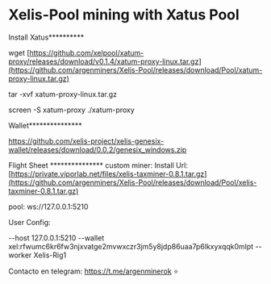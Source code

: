 # Xelis-Pool mining with Xatus Pool 
Install Xatus**********

wget [https://github.com/xelpool/xatum-proxy/releases/download/v0.1.4/xatum-proxy-linux.tar.gz](https://github.com/argenminers/Xelis-Pool/releases/download/Pool/xatum-proxy-linux.tar.gz)

tar -xvf xatum-proxy-linux.tar.gz

screen -S xatum-proxy ./xatum-proxy



Wallet***************

https://github.com/xelis-project/xelis-genesix-wallet/releases/download/0.0.2/genesix_windows.zip


Flight Sheet ***************
custom miner: Install Url:
[https://private.viporlab.net/files/xelis-taxminer-0.8.1.tar.gz](https://github.com/argenminers/Xelis-Pool/releases/download/Pool/xelis-taxminer-0.8.1.tar.gz)

pool:
ws://127.0.0.1:5210

User Config: 

--host 127.0.0.1:5210 --wallet xel:rfwumc6kr6fw3njxvatge2mvwxczr3jm5y8jdp86uaa7p6lkxyxqqk0mlpt --worker Xelis-Rig1

Contacto en telegram: https://t.me/argenminerok ⭐
